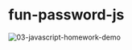# fun-password-js
![03-javascript-homework-demo](https://user-images.githubusercontent.com/90156468/182765029-1e351e20-8097-4357-9b54-e079c70dc864.png)
